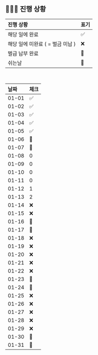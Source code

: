 ## 🧑🏻‍💻 진행 상황

| 진행 상황            | 표기  |
|:-----------------|:----|
| 해당 일에 완료      | ✅   |
| 해당 일에 미완료 ( = 벌금 미납 )    | ❌   |
| 벌급 납부 완료 | 🔺 |
| 쉬는날 | 🥳 |


<br>

| 날짜  | 체크 |
|:------|:----|
| 01-01 | ✅ |
| 01-02 | ✅ |
| 01-03 | ✅ |
| 01-04 | ✅ |
| 01-05 | ✅ |
| 01-06 | 🥳 |
| 01-07 | 🥳 |
| 01-08 | 0 |
| 01-09 | 0 |
| 01-10 | 0 |
| 01-11 | 0 |
| 01-12 | 1 |
| 01-13 | 2 |
| 01-14 | ❌ |
| 01-15 | ❌ |
| 01-16 | 🥳 |
| 01-17 | 🥳 |
| 01-18 | ❌ |
| 01-19 | ❌ |
| 01-20 | ❌ |
| 01-21 | ❌ |
| 01-22 | ❌ |
| 01-23 | 🥳 |
| 01-24 | 🥳 |
| 01-25 | ❌ |
| 01-26 | ❌ |
| 01-27 | ❌ |
| 01-28 | ❌ |
| 01-29 | ❌ |
| 01-30 | 🥳 |
| 01-31 | 🥳 |
